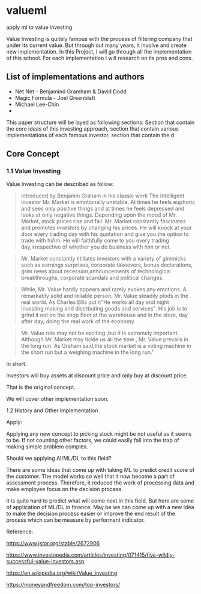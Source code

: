 # valueml
apply ml to value investing

Value Investing is quitely famous with the process of filtering company that under its current value. But through out many years, it involve and create new implementation. 
In this Project, I will go through all the implementation of this school. For each implementation I will research on its pros and cons.

## List of implementations and authors

- Net Net - Benjamind Gramham & David Dodd
- Magic Formula - Joel Greenblatt
- Michael Lee-Chin
- 

This paper structure will be layed as following sections: Section that contain the core ideas of this investing approach, section that contain various implementations of each famous investor, section that contain the d

## Core Concept

### 1.1 Value Investing

Value Investing can be described as follow: 

> Introduced by Benjamin Graham in his classic work The Intelligent Investor Mr. Market is emotionally unstable. At times he feels euphoric and sees only positive things and at times he feels depressed and looks at only negative things. Depending upon the mood of Mr. Market, stock prices rise and fall. Mr. Market constantly fascinates and promotes investors by changing his prices. He will knock at your door every trading day with his quotation and give you the option to trade with hiAm. He will faithfully come to you every trading day,irrespective of whether you do business with him or not.

> Mr. Market constantly titillates investors with a variety of gimmicks such as earnings surprises, corporate takeovers, bonus declarations, grim news about recession,announcements of technological breakthroughs, corporate scandals and political changes.

> While, Mr. Value hardly appears and rarely evokes any emotions. A remarkably solid and reliable person, Mr. Value steadily plods in the real world. As Charles Ellis put it"He works all day and night investing,making and distributing goods and services". His job is to grind it out on the shop floor,at the warehouse and in the store, day after day, doing the real work of the economy.

> Mr. Value role may not be exciting ,but it is extremely important. Although Mr. Market may tickle us all the time , Mr. Value prevails in the long run. As Graham said,the stock market is a voting machine in the short run but a weighing machine in the long run."

In short. 

Investors will buy assets at discount price and only buy at discount price.

That is the original concept. 

We will cover other implementation soon. 

1.2 History and Other implementation

Apply:

Applying any new concept to picking stock might be not useful as it seems to be. If not counting other factors, we could easily fall into the trap of making simple problem complex. 

Should we applying AI/ML/DL to this field?

There are some ideas that come up with taking ML to predict credit score of the customer. The model works so well that it now become a part of assessment process. Therefore, it reduced the work of processing data and make employee focus on the decision process. 

It is quite hard to predict what will come next in this field. But here are some of application of ML/DL in finance. May be we can come up with a new idea to make the decision process easier or improve the end result of the process which can be measure by performant indicator. 


Reference:

https://www.jstor.org/stable/2672906

https://www.investopedia.com/articles/investing/071415/five-wildly-successful-value-investors.asp

https://en.wikipedia.org/wiki/Value_investing

https://moneyandfreedom.com/top-investors/